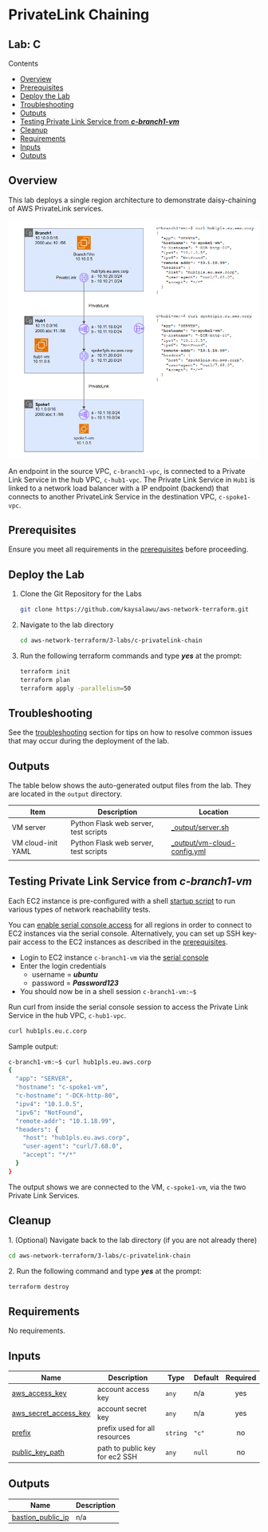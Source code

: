 # PrivateLink Chaining <!-- omit from toc -->

## Lab: C <!-- omit from toc -->

Contents

- [Overview](#overview)
- [Prerequisites](#prerequisites)
- [Deploy the Lab](#deploy-the-lab)
- [Troubleshooting](#troubleshooting)
- [Outputs](#outputs)
- [Testing Private Link Service from ***c-branch1-vm***](#testing-private-link-service-from-c-branch1-vm)
- [Cleanup](#cleanup)
- [Requirements](#requirements)
- [Inputs](#inputs)
- [Outputs](#outputs-1)


## Overview

This lab deploys a single region architecture to demonstrate daisy-chaining of AWS PrivateLink services.

<img src="./images/architecture.png" alt="Dual region hub and spoke" width="700">
<p>

An endpoint in the source VPC, `c-branch1-vpc`, is connected to a Private Link Service in the hub VPC, `c-hub1-vpc`. The Private Link Service in `Hub1` is linked to a network load balancer with a IP endpoint (backend) that connects to another PrivateLink Service in the destination VPC, `c-spoke1-vpc`.

## Prerequisites

Ensure you meet all requirements in the [prerequisites](../../prerequisites/README.md) before proceeding.

## Deploy the Lab

1. Clone the Git Repository for the Labs

   ```sh
   git clone https://github.com/kaysalawu/aws-network-terraform.git
   ```

2. Navigate to the lab directory

   ```sh
   cd aws-network-terraform/3-labs/c-privatelink-chain
   ```

3. Run the following terraform commands and type ***yes*** at the prompt:

   ```sh
   terraform init
   terraform plan
   terraform apply -parallelism=50
   ```

## Troubleshooting

See the [troubleshooting](../../troubleshooting/README.md) section for tips on how to resolve common issues that may occur during the deployment of the lab.

## Outputs

The table below shows the auto-generated output files from the lab. They are located in the `output` directory.

| Item               | Description                           | Location                                                     |
| ------------------ | ------------------------------------- | ------------------------------------------------------------ |
| VM server          | Python Flask web server, test scripts | [_output/server.sh](./_output/server.sh)                     |
| VM cloud-init YAML | Python Flask web server, test scripts | [_output/vm-cloud-config.yml](./_output/vm-cloud-config.yml) |
|                    |                                       |                                                              |

## Testing Private Link Service from ***c-branch1-vm***

Each EC2 instance is pre-configured with a shell [startup script](../../scripts/startup.sh) to run various types of network reachability tests.

You can [enable serial console access](https://docs.aws.amazon.com/AWSEC2/latest/UserGuide/configure-access-to-serial-console.html#serial-console-account-access) for all regions in order to connect to EC2 instances via the serial console. Alternatively, you can set up SSH key-pair access to the EC2 instances as described in the [prerequisites](../../prerequisites/README.md#6-ssh-access-to-virtual-machines-optional).

- Login to EC2 instance `c-branch1-vm` via the [serial console](https://docs.aws.amazon.com/AWSEC2/latest/UserGuide/connect-to-serial-console.html)
- Enter the login credentials
  - username = ***ubuntu***
  - password = ***Password123***
- You should now be in a shell session `c-branch1-vm:~$`

</details>
<p>

Run curl from inside the serial console session to access the Private Link Service in the hub VPC, `c-hub1-vpc`.

```sh
curl hub1pls.eu.c.corp
```

Sample output:

```sh
c-branch1-vm:~$ curl hub1pls.eu.aws.corp
{
  "app": "SERVER",
  "hostname": "c-spoke1-vm",
  "c-hostname": "-DCK-http-80",
  "ipv4": "10.1.0.5",
  "ipv6": "NotFound",
  "remote-addr": "10.1.18.99",
  "headers": {
    "host": "hub1pls.eu.aws.corp",
    "user-agent": "curl/7.68.0",
    "accept": "*/*"
  }
}
```

The output shows we are connected to the VM, `c-spoke1-vm`, via the two Private Link Services.

## Cleanup

1\. (Optional) Navigate back to the lab directory (if you are not already there)

```sh
cd aws-network-terraform/3-labs/c-privatelink-chain
```

2\. Run the following command and type ***yes*** at the prompt:

```sh
terraform destroy
```

<!-- BEGIN_TF_DOCS -->
## Requirements

No requirements.

## Inputs

| Name                                                                                                    | Description                    | Type     | Default | Required |
| ------------------------------------------------------------------------------------------------------- | ------------------------------ | -------- | ------- | :------: |
| <a name="input_aws_access_key"></a> [aws\_access\_key](#input\_aws\_access\_key)                        | account access key             | `any`    | n/a     |   yes    |
| <a name="input_aws_secret_access_key"></a> [aws\_secret\_access\_key](#input\_aws\_secret\_access\_key) | account secret key             | `any`    | n/a     |   yes    |
| <a name="input_prefix"></a> [prefix](#input\_prefix)                                                    | prefix used for all resources  | `string` | `"c"`   |    no    |
| <a name="input_public_key_path"></a> [public\_key\_path](#input\_public\_key\_path)                     | path to public key for ec2 SSH | `any`    | `null`  |    no    |

## Outputs

| Name                                                                                        | Description |
| ------------------------------------------------------------------------------------------- | ----------- |
| <a name="output_bastion_public_ip"></a> [bastion\_public\_ip](#output\_bastion\_public\_ip) | n/a         |
<!-- END_TF_DOCS -->
